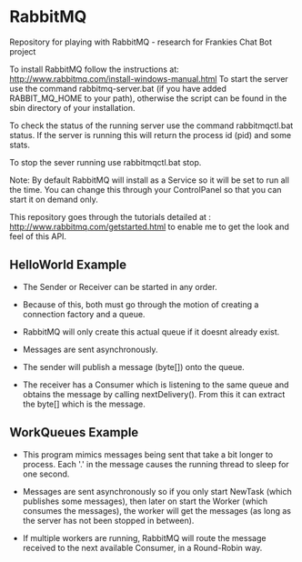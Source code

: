 RabbitMQ
========

Repository for playing with RabbitMQ - research for Frankies Chat Bot project

To install RabbitMQ follow the instructions at: http://www.rabbitmq.com/install-windows-manual.html
To start the server use the command rabbitmq-server.bat (if you have added RABBIT_MQ_HOME to your path), otherwise the script can be found in the sbin directory of your installation.

To check the status of the running server use the command rabbitmqctl.bat status. If the server is running this will return the process id (pid) and some stats.

To stop the sever running use rabbitmqctl.bat stop.

Note: By default RabbitMQ will install as a Service so it will be set to run all the time. You can change this through your ControlPanel so that you can start it on demand only.

This repository goes through the tutorials detailed at : http://www.rabbitmq.com/getstarted.html to enable me to get the look and feel of this API.


HelloWorld Example
------------------

* The Sender or Receiver can be started in any order.
* Because of this, both must go through the motion of creating a connection factory and a queue. 
* RabbitMQ will only create this actual queue if it doesnt already exist.

* Messages are sent asynchronously.

* The sender will publish a message (byte[]) onto the queue.

* The receiver has a Consumer which is listening to the same queue and obtains the message by calling nextDelivery(). From this it can extract the byte[] which is the message.

WorkQueues Example
------------------
* This program mimics messages being sent that take a bit longer to process. Each '.' in the message causes the running thread to sleep for one second. 

* Messages are sent asynchronously so if you only start NewTask (which publishes some messages), then later on start the Worker (which consumes the messages), the worker will get the messages (as long as the server has not been stopped in between).

* If multiple workers are running, RabbitMQ will route the message received to the next available Consumer, in a Round-Robin way.